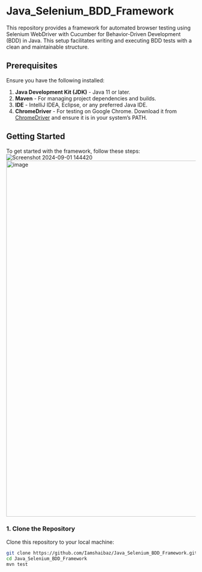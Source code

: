 # Java_Selenium_BDD_Framework

This repository provides a framework for automated browser testing using Selenium WebDriver with Cucumber for Behavior-Driven Development (BDD) in Java. This setup facilitates writing and executing BDD tests with a clean and maintainable structure.

## Prerequisites

Ensure you have the following installed:

1. **Java Development Kit (JDK)** - Java 11 or later.
2. **Maven** - For managing project dependencies and builds.
3. **IDE** - IntelliJ IDEA, Eclipse, or any preferred Java IDE.
4. **ChromeDriver** - For testing on Google Chrome. Download it from [ChromeDriver](https://sites.google.com/a/chromium.org/chromedriver/downloads) and ensure it is in your system’s PATH.

## Getting Started

To get started with the framework, follow these steps:
![Screenshot 2024-09-01 144420](https://github.com/user-attachments/assets/4e6ec5c3-2043-40ae-96a9-398b11e3ea93)
<img width="947" alt="image" src="https://github.com/user-attachments/assets/d692d742-d29a-432c-a76c-0e2508e0d691">


### 1. Clone the Repository

Clone this repository to your local machine:

```bash
git clone https://github.com/Iamshaibaz/Java_Selenium_BDD_Framework.git
cd Java_Selenium_BDD_Framework
mvn test


